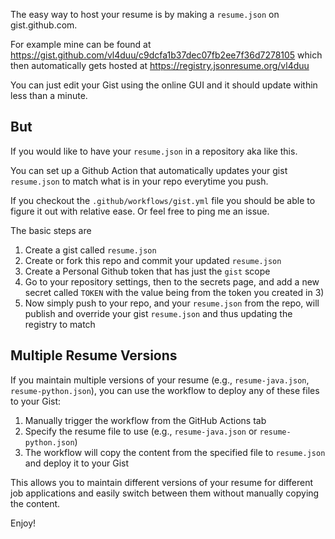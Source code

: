 
The easy way to host your resume is by making a `resume.json` on gist.github.com. 

For example mine can be found at https://gist.github.com/vl4duu/c9dcfa1b37dec07fb2ee7f36d7278105 which then automatically gets hosted at https://registry.jsonresume.org/vl4duu 

You can just edit your Gist using the online GUI and it should update within less than a minute. 

## But

If you would like to have your `resume.json` in a repository aka like this. 

You can set up a Github Action that automatically updates your gist `resume.json` to match what is in your repo everytime you push. 

If you checkout the `.github/workflows/gist.yml` file you should be able to figure it out with relative ease. Or feel free to ping me an issue. 

The basic steps are 

1) Create a gist called `resume.json` 
2) Create or fork this repo and commit your updated `resume.json` 
3) Create a Personal Github token that has just the `gist` scope 
4) Go to your repository settings, then to the secrets page, and add a new secret called `TOKEN` with the value being from the token you created in 3) 
5) Now simply push to your repo, and your `resume.json` from the repo, will publish and override your gist `resume.json` and thus updating the registry to match

## Multiple Resume Versions

If you maintain multiple versions of your resume (e.g., `resume-java.json`, `resume-python.json`), you can use the workflow to deploy any of these files to your Gist:

1) Manually trigger the workflow from the GitHub Actions tab
2) Specify the resume file to use (e.g., `resume-java.json` or `resume-python.json`)
3) The workflow will copy the content from the specified file to `resume.json` and deploy it to your Gist

This allows you to maintain different versions of your resume for different job applications and easily switch between them without manually copying the content.

Enjoy!